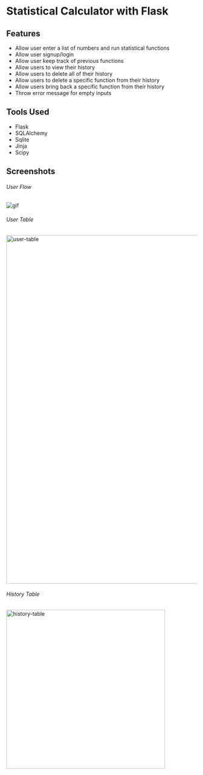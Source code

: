 # Statistical Calculator with Flask

## Features
* Allow user enter a list of numbers and run statistical functions
* Allow user signup/login
* Allow user keep track of previous functions 
* Allow users to view their history
* Allow users to delete all of their history
* Allow users to delete a specific function from their history
* Allow users bring back a specific function from their history
* Throw error message for empty inputs

## Tools Used 
* Flask
* SQLAlchemy
* Sqlite
* Jinja
* Scipy

## Screenshots
###### User Flow
![gif](https://user-images.githubusercontent.com/46908343/78519789-5bf5fe00-7792-11ea-98f8-f694a1e37e18.gif)

###### User Table
<img width="921" alt="user-table" src="https://user-images.githubusercontent.com/46908343/78520034-2a316700-7793-11ea-9d5f-b41c5b85c869.png">

###### History Table
<img width="420" alt="history-table" src="https://user-images.githubusercontent.com/46908343/78520028-21d92c00-7793-11ea-9de0-cade1d39824d.png">

